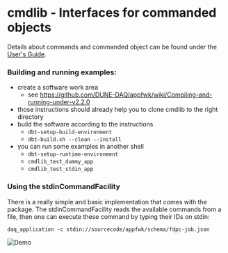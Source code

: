 # cmdlib - Interfaces for commanded objects
Details about commands and commanded object can be found under the [User's Guide](docs/User-Guide.md).

### Building and running examples:

* create a software work area
  * see https://github.com/DUNE-DAQ/appfwk/wiki/Compiling-and-running-under-v2.2.0
* those instructions should already help you to clone cmdlib to the right directory
* build the software according to the instructions
  * `dbt-setup-build-environment`
  * `dbt-build.sh --clean --install`
* you can run some examples in another shell
  * `dbt-setup-runtime-environment`
  * `cmdlib_test_dummy_app`
  * `cmdlib_test_stdin_app`

### Using the stdinCommandFacility
There is a really simple and basic implementation that comes with the package.
The stdinCommandFacility reads the available commands from a file, then one can
execute these command by typing their IDs on stdin:

    daq_application -c stdin://sourcecode/appfwk/schema/fdpc-job.json

![Demo](https://cernbox.cern.ch/index.php/s/BxvvU0PlPuyHjla/download)
